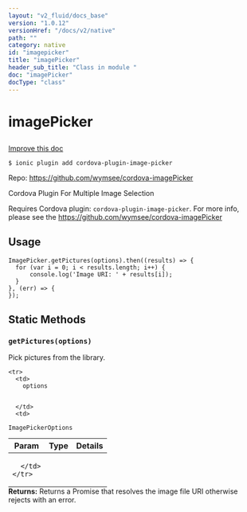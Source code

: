 ```yaml
---
layout: "v2_fluid/docs_base"
version: "1.0.12"
versionHref: "/docs/v2/native"
path: ""
category: native
id: "imagepicker"
title: "imagePicker"
header_sub_title: "Class in module "
doc: "imagePicker"
docType: "class"
---
```









<h1 class="api-title">


imagePicker






</h1>

<a class="improve-v2-docs" href='http://github.com/driftyco/ionic-native/edit/master/src/plugins/imagepicker.ts#L17'>
Improve this doc
</a>





<!-- decorators -->

<pre><code>$ ionic plugin add cordova-plugin-image-picker</code></pre>
<p>Repo:
<a href="https://github.com/wymsee/cordova-imagePicker">
https://github.com/wymsee/cordova-imagePicker
</a>
</p>

<!-- description -->

<p>Cordova Plugin For Multiple Image Selection</p>
<p>Requires Cordova plugin: <code>cordova-plugin-image-picker</code>.
For more info, please see the <a href="https://github.com/wymsee/cordova-imagePicker">https://github.com/wymsee/cordova-imagePicker</a></p>

<!-- @usage tag -->

<h2>Usage</h2>

<pre><code class="lang-js">ImagePicker.getPictures(options).then((results) =&gt; {
  for (var i = 0; i &lt; results.length; i++) {
      console.log(&#39;Image URI: &#39; + results[i]);
  }
}, (err) =&gt; {
});
</code></pre>




<!-- @property tags -->
<h2>Static Methods</h2>
<div id="getPictures"></div>
<h3><code>getPictures(options)</code>
  
</h3>

Pick pictures from the library.


<table class="table param-table" style="margin:0;">
  <thead>
    <tr>
      <th>Param</th>
      <th>Type</th>
      <th>Details</th>
    </tr>
  </thead>
  <tbody>
    
    <tr>
      <td>
        options
        
        
      </td>
      <td>
        
  <code>ImagePickerOptions</code>
      </td>
      <td>
        
        
      </td>
    </tr>
    
  </tbody>
</table>





<div class="return-value" markdown="1">
<i class="icon ion-arrow-return-left"></i>
<b>Returns:</b> 
   Returns a Promise that resolves the image file URI
otherwise rejects with an error.


</div>




<!-- methods on the class --><!-- related link --><!-- end content block -->


<!-- end body block -->

